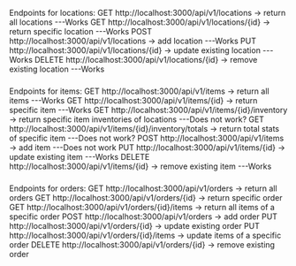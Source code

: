 Endpoints for locations:
GET http://localhost:3000/api/v1/locations -> return all locations ---Works
GET http://localhost:3000/api/v1/locations/{id} -> return specific location ---Works
POST http://localhost:3000/api/v1/locations -> add location ---Works
PUT http://localhost:3000/api/v1/locations/{id} -> update existing location ---Works
DELETE http://localhost:3000/api/v1/locations/{id} -> remove existing location ---Works


###
Endpoints for items:
GET http://localhost:3000/api/v1/items -> return all items ---Works
GET http://localhost:3000/api/v1/items/{id} -> return specific item ---Works
GET http://localhost:3000/api/v1/items/{id}/inventory -> return specific item inventories of locations ---Does not work?
GET http://localhost:3000/api/v1/items/{id}/inventory/totals -> return total stats of specific item ---Does not work?
POST http://localhost:3000/api/v1/items -> add item ---Does not work
PUT http://localhost:3000/api/v1/items/{id} -> update existing item ---Works
DELETE http://localhost:3000/api/v1/items/{id} -> remove existing item ---Works
###

Endpoints for orders:
GET http://localhost:3000/api/v1/orders -> return all orders
GET http://localhost:3000/api/v1/orders/{id} -> return specific order
GET http://localhost:3000/api/v1/orders/{id}/items -> return all items of a specific order
POST http://localhost:3000/api/v1/orders -> add order
PUT http://localhost:3000/api/v1/orders/{id} -> update existing order
PUT http://localhost:3000/api/v1/orders/{id}/items -> update items of a specific order
DELETE http://localhost:3000/api/v1/orders/{id} -> remove existing order
